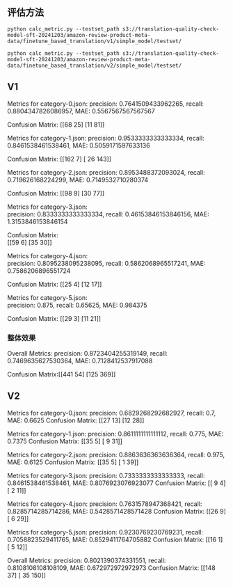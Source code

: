 ## 评估方法
```
python calc_metric.py --testset_path s3://translation-quality-check-model-sft-20241203/amazon-review-product-meta-data/finetune_based_translation/v1/simple_model/testset/

python calc_metric.py --testset_path s3://translation-quality-check-model-sft-20241203/amazon-review-product-meta-data/finetune_based_translation/v2/simple_model/testset/
```

## V1 
Metrics for category-0.json:
precision: 0.7641509433962265, recall: 0.8804347826086957, MAE: 0.5567567567567567

Confusion Matrix:
[[68 25]
 [11 81]]

Metrics for category-1.json:
precision: 0.9533333333333334, recall: 0.8461538461538461, MAE: 0.5059171597633136

Confusion Matrix:
[[162   7]
 [ 26 143]]

Metrics for category-2.json:
precision: 0.8953488372093024, recall: 0.719626168224299, MAE: 0.7149532710280374
 
Confusion Matrix:
[[98  9]
 [30 77]]


Metrics for category-3.json:   
precision: 0.8333333333333334, recall: 0.46153846153846156, MAE: 1.3153846153846154 

Confusion Matrix:  
[[59  6] 
[35 30]]

Metrics for category-4.json:  
precision: 0.8095238095238095, recall: 0.5862068965517241, MAE: 0.7586206896551724 

Confusion Matrix:
[[25  4] 
[12 17]]

Metrics for category-5.json:  
precision: 0.875, recall: 0.65625, MAE: 0.984375 

Confusion Matrix:
[[29  3]
 [11 21]]

### 整体效果
Overall Metrics: 
precision: 0.8723404255319149, recall: 0.7469635627530364, MAE: 0.7128412537917088 

Confusion Matrix:[[441  54] 
 [125 369]]

## V2 
Metrics for category-0.json:
precision: 0.6829268292682927, recall: 0.7, MAE: 0.6625
 Confusion Matrix:
[[27 13]
 [12 28]]

Metrics for category-1.json:
precision: 0.8611111111111112, recall: 0.775, MAE: 0.7375
 Confusion Matrix:
[[35  5]
 [ 9 31]]

Metrics for category-2.json:
precision: 0.8863636363636364, recall: 0.975, MAE: 0.6125
 Confusion Matrix:
[[35  5]
 [ 1 39]]

Metrics for category-3.json:
precision: 0.7333333333333333, recall: 0.8461538461538461, MAE: 0.8076923076923077
 Confusion Matrix:
[[ 9  4]
 [ 2 11]]

Metrics for category-4.json:
precision: 0.7631578947368421, recall: 0.8285714285714286, MAE: 0.5428571428571428
 Confusion Matrix:
[[26  9]
 [ 6 29]]

Metrics for category-5.json:
precision: 0.9230769230769231, recall: 0.7058823529411765, MAE: 0.8529411764705882
 Confusion Matrix:
[[16  1]
 [ 5 12]]

Overall Metrics:
precision: 0.8021390374331551, recall: 0.8108108108108109, MAE: 0.672972972972973
 Confusion Matrix:
[[148  37]
 [ 35 150]]